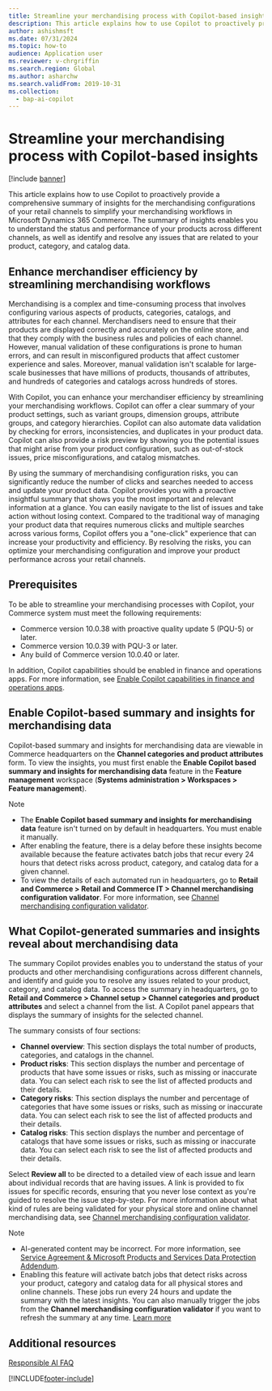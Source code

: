 ```yaml
---
title: Streamline your merchandising process with Copilot-based insights
description: This article explains how to use Copilot to proactively provide a comprehensive summary of insights for the merchandising configurations of your retail channels to simplify your merchandising workflows in Microsoft Dynamics 365 Commerce.
author: ashishmsft
ms.date: 07/31/2024
ms.topic: how-to
audience: Application user
ms.reviewer: v-chrgriffin
ms.search.region: Global
ms.author: asharchw
ms.search.validFrom: 2019-10-31
ms.collection:
  - bap-ai-copilot
---
```


# Streamline your merchandising process with Copilot-based insights

[!include [banner](includes/banner.md)]

This article explains how to use Copilot to proactively provide a comprehensive summary of insights for the merchandising configurations of your retail channels to simplify your merchandising workflows in Microsoft Dynamics 365 Commerce. The summary of insights enables you to understand the status and performance of your products across different channels, as well as identify and resolve any issues that are related to your product, category, and catalog data.

## Enhance merchandiser efficiency by streamlining merchandising workflows

Merchandising is a complex and time-consuming process that involves configuring various aspects of products, categories, catalogs, and attributes for each channel. Merchandisers need to ensure that their products are displayed correctly and accurately on the online store, and that they comply with the business rules and policies of each channel. However, manual validation of these configurations is prone to human errors, and can result in misconfigured products that affect customer experience and sales. Moreover, manual validation isn't scalable for large-scale businesses that have millions of products, thousands of attributes, and hundreds of categories and catalogs across hundreds of stores.

With Copilot, you can enhance your merchandiser efficiency by streamlining your merchandising workflows. Copilot can offer a clear summary of your product settings, such as variant groups, dimension groups, attribute groups, and category hierarchies. Copilot can also automate data validation by checking for errors, inconsistencies, and duplicates in your product data. Copilot can also provide a risk preview by showing you the potential issues that might arise from your product configuration, such as out-of-stock issues, price misconfigurations, and catalog mismatches.

By using the summary of merchandising configuration risks, you can significantly reduce the number of clicks and searches needed to access and update your product data. Copilot provides you with a proactive insightful summary that shows you the most important and relevant information at a glance. You can easily navigate to the list of issues and take action without losing context. Compared to the traditional way of managing your product data that requires numerous clicks and multiple searches across various forms, Copilot offers you a "one-click" experience that can increase your productivity and efficiency. By resolving the risks, you can optimize your merchandising configuration and improve your product performance across your retail channels.

## Prerequisites

To be able to streamline your merchandising processes with Copilot, your Commerce system must meet the following requirements:

- Commerce version 10.0.38 with proactive quality update 5 (PQU-5) or later.
- Commerce version 10.0.39 with PQU-3 or later.
- Any build of Commerce version 10.0.40 or later.

In addition, Copilot capabilities should be enabled in finance and operations apps. For more information, see [Enable Copilot capabilities in finance and operations apps](/dynamics365/fin-ops-core/dev-itpro/copilot/enable-copilot).

## Enable Copilot-based summary and insights for merchandising data

Copilot-based summary and insights for merchandising data are viewable in Commerce headquarters on the **Channel categories and product attributes** form. To view the insights, you must first enable the **Enable Copilot based summary and insights for merchandising data** feature in the **Feature management** workspace (**Systems administration \> Workspaces \> Feature management**).

> [!NOTE]
> - The **Enable Copilot based summary and insights for merchandising data** feature isn't turned on by default in headquarters. You must enable it manually.
> - After enabling the feature, there is a delay before these insights become available because the feature activates batch jobs that recur every 24 hours that detect risks across product, category, and catalog data for a given channel.
> - To view the details of each automated run in headquarters, go to **Retail and Commerce \> Retail and Commerce IT \> Channel merchandising configuration validator**. For more information, see [Channel merchandising configuration validator](dev-itpro/channel-merch-config-validator.md).

## What Copilot-generated summaries and insights reveal about merchandising data

The summary Copilot provides enables you to understand the status of your products and other merchandising configurations across different channels, and identify and guide you to resolve any issues related to your product, category, and catalog data. To access the summary in headquarters, go to **Retail and Commerce \> Channel setup \> Channel categories and product attributes** and select a channel from the list. A Copilot panel appears that displays the summary of insights for the selected channel.

The summary consists of four sections:
- **Channel overview**: This section displays the total number of products, categories, and catalogs in the channel.
- **Product risks**: This section displays the number and percentage of products that have some issues or risks, such as missing or inaccurate data. You can select each risk to see the list of affected products and their details.
- **Category risks**: This section displays the number and percentage of categories that have some issues or risks, such as missing or inaccurate data. You can select each risk to see the list of affected products and their details.
- **Catalog risks**: This section displays the number and percentage of catalogs that have some issues or risks, such as missing or inaccurate data. You can select each risk to see the list of affected products and their details.

Select **Review all** to be directed to a detailed view of each issue and learn about individual records that are having issues. A link is provided to fix issues for specific records, ensuring that you never lose context as you're guided to resolve the issue step-by-step. For more information about what kind of rules are being validated for your physical store and online channel merchandising data, see [Channel merchandising configuration validator](dev-itpro/channel-merch-config-validator.md).

> [!NOTE] 
> - AI-generated content may be incorrect. For more information, see [Service Agreement & Microsoft Products and Services Data Protection Addendum](https://aka.ms/BusinessApplicationLegal).
> - Enabling this feature will activate batch jobs that detect risks across your product, category and catalog data for all physical stores and online channels. These jobs run every 24 hours and update the summary with the latest insights. You can also manually trigger the jobs from the **Channel merchandising configuration validator** if you want to refresh the summary at any time. [Learn more ](dev-itpro/channel-merch-config-validator.md)

## Additional resources

[Responsible AI FAQ](responsible-ai/faqs-ai-summarization-hq.md)


[!INCLUDE[footer-include](../includes/footer-banner.md)]
